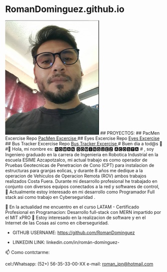 # RomanDominguez.github.io
<img src= "bioPic1.JPG" width='300'/>
## PROYECTOS:
## PacMen Excercise Repo
<a href="https://github.com/RomanDominguez/PACMEN-EXCERCISE">PacMen Excercise </a>
## Eyes Excercise Repo
<a href="https://github.com/RomanDominguez/EYE-EXCERCISE">Eyes Excercise </a>
## Bus Tracker Excercise Repo
<a href="https://github.com/RomanDominguez/REAL-TIME-BUS-TRACKER">Bus Tracker Excercise </a>
# Buen dia a tod@s 👋
#👋 Hola, mi nombre es: 🆁🅾🅼🅰🅽   🅳🅾🅼🅸🅽🅶🆄🅴🆉   🅰🅲🅾🆂🆃🅰
# , soy Ingeniero graduado en la carrera de Ingenieria en Robotica Industrial en la escuela ESIME Azcapotzalco, mi actual trabajo es como operador de Pruebas Geotecnicas de Penetracion de Cono (CPT) para instalacion de estructuras para granjas eolicas, y durante 8 años me dedique a la operacion de Vehiculos de Operacion Remota (ROV) ambos trabajos realizados Costa Fuera. Durante mi desarrollo profesional he trabajado en conjunto con diversos equipos conectados a la red y softwares de control, 
👀 Actualmente estoy interesado en mi desarrollo como Programador Full stack asi como trabajo en Cyberseguridad .

🌱 En la actualidad me encuentro en el curso LATAM - Certificado Profesional en Programacion: Desarrollo full-stack con MERN impartido por el MIT xPRO 
💞️ Estoy interesado en la realizacion de software y en el Internet de las Cosas asi como en ciberseguridad.

<!---
RomanDominguez/RomanDominguez is a ✨ special ✨ repository because its `README.md` (this file) appears on your GitHub profile.
You can click the Preview link to take a look at your changes.
--->

- GITHUB USERNAME: https://github.com/RomanDominguez

- LINKEDIN LINK: linkedin.com/in/román-domínguez-

📫 Como contctarme:

cel:/Whatsapp: (52+) 56-35-33-00-XX
e-mail: roman_ipn@hotmail.com

